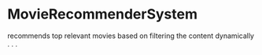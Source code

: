 # MovieRecommenderSystem
recommends top relevant movies based on filtering the content dynamically . . . 
